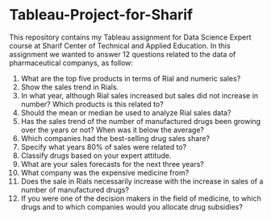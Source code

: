 # Tableau-Project-for-Sharif
This repository contains my Tableau assignment for Data Science Expert course at Sharif Center of Technical and Applied Education.
In this assignment we wanted to answer 12 questions related to the data of pharmaceutical companys, as follow:
1. What are the top five products in terms of Rial and numeric sales?
2. Show the sales trend in Rials.
3. In what year, although Rial sales increased but sales did not increase in number? Which products is this related to?
4. Should the mean or median be used to analyze Rial sales data?
5. Has the sales trend of the number of manufactured drugs been growing over the years or not? When was it below the average?
6. Which companies had the best-selling drug sales share?
7. Specify what years 80% of sales were related to?
8. Classify drugs based on your expert attitude.
9. What are your sales forecasts for the next three years?
10. What company was the expensive medicine from?
11. Does the sale in Rials necessarily increase with the increase in sales of a number of manufactured drugs?
12. If you were one of the decision makers in the field of medicine, to which drugs and to which companies would you allocate drug subsidies?
